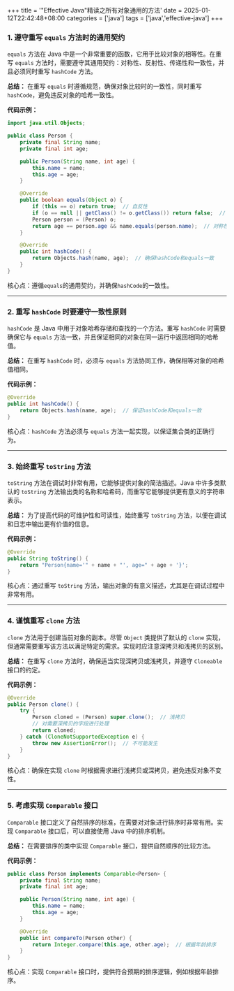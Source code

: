 +++
title = '"Effective Java"精读之所有对象通用的方法'
date = 2025-01-12T22:42:48+08:00
categories = ['java']
tags = ['java','effective-java']
+++

### 1. 遵守重写 `equals` 方法时的通用契约

`equals` 方法在 Java 中是一个非常重要的函数，它用于比较对象的相等性。在重写 `equals` 方法时，需要遵守其通用契约：对称性、反射性、传递性和一致性，并且必须同时重写 `hashCode` 方法。

**总结：** 在重写 `equals` 时遵循规范，确保对象比较时的一致性，同时重写 `hashCode`，避免违反对象的哈希一致性。

**代码示例：**

```java
import java.util.Objects;

public class Person {
    private final String name;
    private final int age;

    public Person(String name, int age) {
        this.name = name;
        this.age = age;
    }

    @Override
    public boolean equals(Object o) {
        if (this == o) return true;  // 自反性
        if (o == null || getClass() != o.getClass()) return false;  // 确保类型一致
        Person person = (Person) o;
        return age == person.age && name.equals(person.name);  // 对称性、传递性
    }

    @Override
    public int hashCode() {
        return Objects.hash(name, age);  // 确保hashCode和equals一致
    }
}
```

核心点：遵循`equals`的通用契约，并确保`hashCode`的一致性。

------

### 2. 重写 `hashCode` 时要遵守一致性原则

`hashCode` 是 Java 中用于对象哈希存储和查找的一个方法。重写 `hashCode` 时需要确保它与 `equals` 方法一致，并且保证相同的对象在同一运行中返回相同的哈希值。

**总结：** 在重写 `hashCode` 时，必须与 `equals` 方法协同工作，确保相等对象的哈希值相同。

**代码示例：**

```java
@Override
public int hashCode() {
    return Objects.hash(name, age);  // 保证hashCode和equals一致
}
```

核心点：`hashCode` 方法必须与 `equals` 方法一起实现，以保证集合类的正确行为。

------

### 3. 始终重写 `toString` 方法

`toString` 方法在调试时非常有用，它能够提供对象的简洁描述。Java 中许多类默认的 `toString` 方法输出类的名称和哈希码，而重写它能够提供更有意义的字符串表示。

**总结：** 为了提高代码的可维护性和可读性，始终重写 `toString` 方法，以便在调试和日志中输出更有价值的信息。

**代码示例：**

```java
@Override
public String toString() {
    return "Person{name='" + name + "', age=" + age + '}';
}
```

核心点：通过重写 `toString` 方法，输出对象的有意义描述，尤其是在调试过程中非常有用。

------

### 4. 谨慎重写 `clone` 方法

`clone` 方法用于创建当前对象的副本。尽管 `Object` 类提供了默认的 `clone` 实现，但通常需要重写该方法以满足特定的需求。实现时应注意深拷贝和浅拷贝的区别。

**总结：** 在重写 `clone` 方法时，确保适当实现深拷贝或浅拷贝，并遵守 `Cloneable` 接口的约定。

**代码示例：**

```java
@Override
public Person clone() {
    try {
        Person cloned = (Person) super.clone();  // 浅拷贝
        // 对需要深拷贝的字段进行处理
        return cloned;
    } catch (CloneNotSupportedException e) {
        throw new AssertionError();  // 不可能发生
    }
}
```

核心点：确保在实现 `clone` 时根据需求进行浅拷贝或深拷贝，避免违反对象不变性。

------

### 5. 考虑实现 `Comparable` 接口

`Comparable` 接口定义了自然排序的标准，在需要对对象进行排序时非常有用。实现 `Comparable` 接口后，可以直接使用 Java 中的排序机制。

**总结：** 在需要排序的类中实现 `Comparable` 接口，提供自然顺序的比较方法。

**代码示例：**

```java
public class Person implements Comparable<Person> {
    private final String name;
    private final int age;

    public Person(String name, int age) {
        this.name = name;
        this.age = age;
    }

    @Override
    public int compareTo(Person other) {
        return Integer.compare(this.age, other.age);  // 根据年龄排序
    }
}
```

核心点：实现 `Comparable` 接口时，提供符合预期的排序逻辑，例如根据年龄排序。